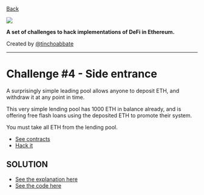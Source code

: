 [Back](../../README.md)

![](../../cover.png)

**A set of challenges to hack implementations of DeFi in Ethereum.**

Created by [@tinchoabbate](https://twitter.com/tinchoabbate)

---
# Challenge #4 - Side entrance

A surprisingly simple leading pool allows anyone to deposit ETH, and withdraw it at any point in time.

This very simple lending pool has 1000 ETH in balance already, and is offering free flash loans using the deposited ETH to promote their system.

You must take all ETH from the lending pool.

- [See contracts](../../contracts/side-entrance)
- [Hack it](./side-entrance.challenge.js)

## SOLUTION
- [See the explanation here](./SOLUTION.md)
- [See the code here](./side-entrance.challenge.solved.js)